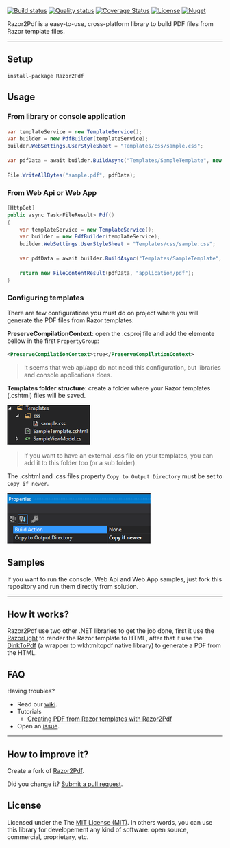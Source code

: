 [![Build status](https://ci.appveyor.com/api/projects/status/kth4ubhakfrnphwy/branch/master?svg=true)](https://ci.appveyor.com/project/giacomelli/Razor2Pdf)
[![Quality status](https://sonarcloud.io/api/project_badges/measure?project=Razor2Pdf&metric=alert_status)](https://sonarcloud.io/dashboard?id=Razor2Pdf)
[![Coverage Status](https://sonarcloud.io/api/project_badges/measure?project=Razor2Pdf&metric=coverage)](https://sonarcloud.io/dashboard?id=Razor2Pdf)
[![License](http://img.shields.io/:license-MIT-blue.svg)](https://raw.githubusercontent.com/giacomelli/Razor2Pdf/master/LICENSE)
[![Nuget](https://img.shields.io/nuget/v/Razor2Pdf.svg)](https://www.nuget.org/packages/Razor2Pdf/)

Razor2Pdf is a easy-to-use, cross-platform library to build PDF files from Razor template files.

--------

## Setup

```shell
install-package Razor2Pdf
```

## Usage

### From library or console application 
```csharp
var templateService = new TemplateService();
var builder = new PdfBuilder(templateService);
builder.WebSettings.UserStyleSheet = "Templates/css/sample.css";

var pdfData = await builder.BuildAsync("Templates/SampleTemplate", new SampleViewModel());

File.WriteAllBytes("sample.pdf", pdfData);
```

### From Web Api or Web App
```csharp
[HttpGet]
public async Task<FileResult> Pdf()
{
    var templateService = new TemplateService();
    var builder = new PdfBuilder(templateService);
    builder.WebSettings.UserStyleSheet = "Templates/css/sample.css";

    var pdfData = await builder.BuildAsync("Templates/SampleTemplate", new SampleViewModel());

    return new FileContentResult(pdfData, "application/pdf");            
}
```

### Configuring templates 
There are few configurations you must do on project where you will generate the PDF files from Razor templates:

**PreserveCompilationContext**: open the .csproj file and add the elemente bellow in the first `PropertyGroup`:
```xml
<PreserveCompilationContext>true</PreserveCompilationContext>
```
> It seems that web api/app do not need this configuration, but libraries and console applications does.

**Templates folder structure**: create a folder where your Razor templates (.cshtml) files will be saved. 

![](docs/screenshots/templates-folder-structure.png)

> If you want to have an external .css file on your templates, you can add it to this folder too (or a sub folder).

The .cshtml and .css files property `Copy to Output Directory` must be set to `Copy if newer`.  

![](docs/screenshots/copy-to-output-directory.png)
 
## Samples
If you want to run the console, Web Api and Web App samples, just fork this repository and run them directly from solution.

--------

## How it works?
Razor2Pdf use two other .NET libraries to get the job done, first it use the [RazorLight](https://github.com/toddams/RazorLight/) to render the Razor template to HTML, after that it use the [DinkToPdf](https://github.com/rdvojmoc/DinkToPdf) (a wrapper to wkhtmltopdf native library) to generate a PDF from the HTML.

## FAQ
Having troubles? 

- Read our [wiki](https://github.com/giacomelli/Razor2Pdf/wiki).
- Tutorials
   - [Creating PDF from Razor templates with Razor2Pdf](http://diegogiacomelli.com.br/creating-pdf-from-razor-templates-with-razor2pdf/)
- Open an [issue](https://github.com/giacomelli/Razor2Pdf/issues).

--------

## How to improve it?

Create a fork of [Razor2Pdf](https://github.com/giacomelli/Razor2Pdf/fork). 

Did you change it? [Submit a pull request](https://github.com/giacomelli/Razor2Pdf/pull/new/master).

## License
Licensed under the The [MIT License (MIT)](LICENSE).
In others words, you can use this library for developement any kind of software: open source, commercial, proprietary, etc.